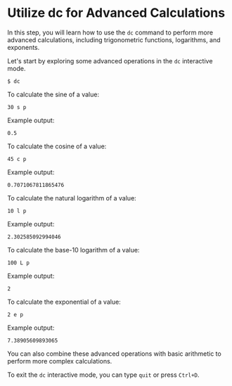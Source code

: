 # Utilize dc for Advanced Calculations

In this step, you will learn how to use the `dc` command to perform more advanced calculations, including trigonometric functions, logarithms, and exponents.

Let's start by exploring some advanced operations in the `dc` interactive mode.

```
$ dc
```

To calculate the sine of a value:

```
30 s p
```

Example output:

```
0.5
```

To calculate the cosine of a value:

```
45 c p
```

Example output:

```
0.7071067811865476
```

To calculate the natural logarithm of a value:

```
10 l p
```

Example output:

```
2.302585092994046
```

To calculate the base-10 logarithm of a value:

```
100 L p
```

Example output:

```
2
```

To calculate the exponential of a value:

```
2 e p
```

Example output:

```
7.38905609893065
```

You can also combine these advanced operations with basic arithmetic to perform more complex calculations.

To exit the `dc` interactive mode, you can type `quit` or press `Ctrl+D`.
